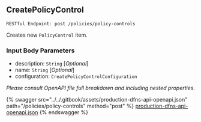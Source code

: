 
## CreatePolicyControl
`RESTful Endpoint: post /policies/policy-controls`

Creates new `PolicyControl` item. 



### Input Body Parameters
* description: `String` [_Optional_] 
* name: `String` [_Optional_] 
* configuration: `CreatePolicyControlConfiguration` 

_Please consult OpenAPI file full breakdown and including nested properties._


{% swagger src="../../.gitbook/assets/production-dfns-api-openapi.json" path="/policies/policy-controls" method="post" %}
[production-dfns-api-openapi.json](../../.gitbook/assets/production-dfns-api-openapi.json)
{% endswagger %}
